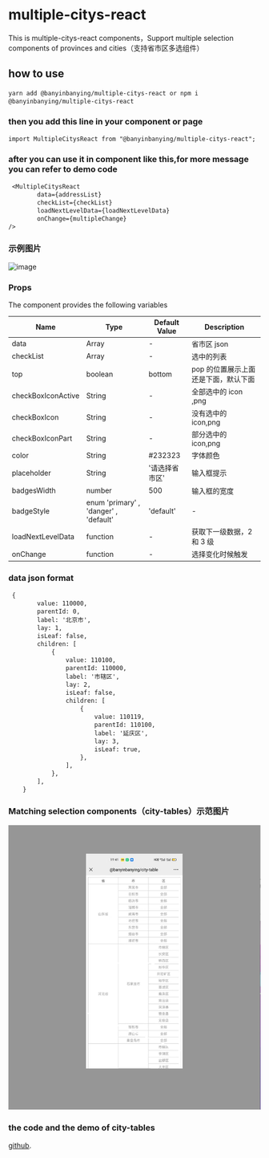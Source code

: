 # multiple-citys-react

This is multiple-citys-react components，Support multiple selection components of provinces and cities（支持省市区多选组件）

## how to use

```
yarn add @banyinbanying/multiple-citys-react or npm i @banyinbanying/multiple-citys-react

```

### then you add this line in your component or page

```
import MultipleCitysReact from "@banyinbanying/multiple-citys-react";

```

### after you can use it in component like this,for more message you can refer to demo code

```
 <MultipleCitysReact
        data={addressList}
        checkList={checkList}
        loadNextLevelData={loadNextLevelData}
        onChange={multipleChange}
/>

```

### 示例图片

![image](https://github.com/zhaochengxian/multiple-citys-react/blob/72b1774fdd64c1496b0f50d53f6940508f5c8090/example/assets/1.png)

### Props

The component provides the following variables

| Name               | Type                                  | Default Value  | Description                          |
| ------------------ | ------------------------------------- | -------------- | ------------------------------------ |
| data               | Array                                 | -              | 省市区 json                          |
| checkList          | Array                                 | -              | 选中的列表                           |
| top                | boolean                               | bottom         | pop 的位置展示上面还是下面，默认下面 |
| checkBoxIconActive | String                                | -              | 全部选中的 icon ,png                 |
| checkBoxIcon       | String                                | -              | 没有选中的 icon,png                  |
| checkBoxIconPart   | String                                | -              | 部分选中的 icon,png                  |
| color              | String                                | #232323        | 字体颜色                             |
| placeholder        | String                                | '请选择省市区' | 输入框提示                           |
| badgesWidth        | number                                | 500            | 输入框的宽度                         |
| badgeStyle         | enum 'primary' , 'danger' , 'default' | 'default'      | -                                    |
| loadNextLevelData  | function                              | -              | 获取下一级数据，2 和 3 级            |
| onChange           | function                              | -              | 选择变化时候触发                     |

### data json format

```
 {
        value: 110000,
        parentId: 0,
        label: '北京市',
        lay: 1,
        isLeaf: false,
        children: [
            {
                value: 110100,
                parentId: 110000,
                label: '市辖区',
                lay: 2,
                isLeaf: false,
                children: [
                    {
                        value: 110119,
                        parentId: 110100,
                        label: '延庆区',
                        lay: 3,
                        isLeaf: true,
                    },
                ],
            },
        ],
    }

```

### Matching selection components（city-tables）示范图片

![image](https://github.com/zhaochengxian/cityTable/blob/16250a33d0dec558739b20ebf475d53008e33f93/examples/assets/demo-img.jpeg)

### the code and the demo of city-tables

[github](https://github.com/zhaochengxian/cityTable).
